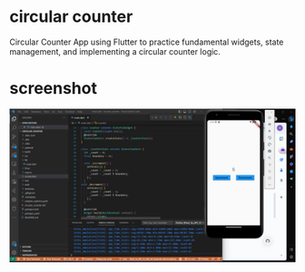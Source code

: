 # circular counter

 Circular Counter App using Flutter to practice fundamental widgets, state management, and implementing a circular counter logic.
# screenshot
![Image of the app](https://github.com/Bazabizi/2023-project-phase-mobile-tasks/blob/main/on-boarding/circular_counter/screenshot/Screenshot.png)
